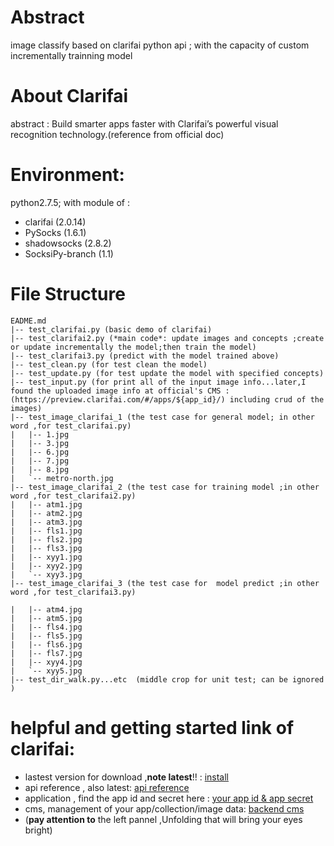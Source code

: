 # Abstract
image classify  based on clarifai python api ; with the capacity of custom incrementally trainning model

# About Clarifai
abstract : Build smarter apps faster with Clarifai’s powerful visual recognition technology.(reference from official doc)

# Environment:

python2.7.5; with module of :

- clarifai (2.0.14)
- PySocks (1.6.1)
- shadowsocks (2.8.2)
- SocksiPy-branch (1.1)

# File Structure
```
EADME.md
|-- test_clarifai.py (basic demo of clarifai)
|-- test_clarifai2.py (*main code*: update images and concepts ;create or update incrementally the model;then train the model)
|-- test_clarifai3.py (predict with the model trained above)
|-- test_clean.py (for test clean the model)
|-- test_update.py (for test update the model with specified concepts)
|-- test_input.py (for print all of the input image info...later,I found the uploaded image info at official's CMS :(https://preview.clarifai.com/#/apps/${app_id}/) including crud of the images)
|-- test_image_clarifai_1 (the test case for general model; in other word ,for test_clarifai.py)
|   |-- 1.jpg
|   |-- 3.jpg
|   |-- 6.jpg
|   |-- 7.jpg
|   |-- 8.jpg
|   `-- metro-north.jpg
|-- test_image_clarifai_2 (the test case for training model ;in other word ,for test_clarifai2.py)
|   |-- atm1.jpg
|   |-- atm2.jpg
|   |-- atm3.jpg
|   |-- fls1.jpg
|   |-- fls2.jpg
|   |-- fls3.jpg
|   |-- xyy1.jpg
|   |-- xyy2.jpg
|   `-- xyy3.jpg
|-- test_image_clarifai_3 (the test case for  model predict ;in other word ,for test_clarifai3.py)

|   |-- atm4.jpg
|   |-- atm5.jpg
|   |-- fls4.jpg
|   |-- fls5.jpg
|   |-- fls6.jpg
|   |-- fls7.jpg
|   |-- xyy4.jpg
|   `-- xyy5.jpg
|-- test_dir_walk.py...etc  (middle crop for unit test; can be ignored )
```
# helpful and getting started link of clarifai:
- lastest version for download ,**note latest**!! : [install](https://sdk.clarifai.com/python/docs/latest/install.html) 
- api reference , also latest: [api reference](https://sdk.clarifai.com/python/docs/latest/clarifai.rest.html)
- application , find the app id and secret here : [your app id & app secret](https://developer-preview.clarifai.com/account/applications/)
- cms, management of your app/collection/image data: [backend cms](https://preview.clarifai.com/#/apps/${app_id}/)
- (**pay attention to** the left pannel ,Unfolding that will bring your eyes bright)

